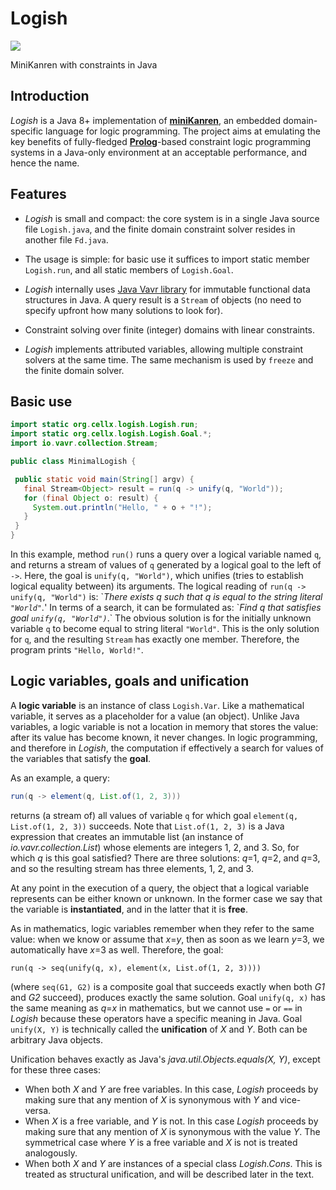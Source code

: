 # Logish

![](https://github.com/idrag/logish/workflows/build+tests/badge.svg)

MiniKanren with constraints in Java

## Introduction

_Logish_ is a Java 8+ implementation of
[**miniKanren**](http://minikanren.org/), an embedded domain-specific
language for logic programming. The project aims at emulating the key
benefits of fully-fledged
[**Prolog**](https://en.wikipedia.org/wiki/Prolog)-based constraint
logic programming systems in a Java-only environment at an acceptable
performance, and hence the name.

## Features

  - _Logish_ is small and compact: the core system is in a single Java
    source file `Logish.java`, and the finite domain constraint solver
    resides in another file `Fd.java`.
  
  - The usage is simple: for basic use it suffices to import static
    member `Logish.run`, and all static members of `Logish.Goal`.
  
  - _Logish_ internally uses [Java Vavr library](https://www.vavr.io/)
    for immutable functional data structures in Java.  A query result
    is a `Stream` of objects (no need to specify upfront how many
    solutions to look for).
    
  - Constraint solving over finite (integer) domains with linear
    constraints.
    
  - _Logish_ implements attributed variables, allowing multiple
    constraint solvers at the same time. The same mechanism is used by
    `freeze` and the finite domain solver.
    
  
## Basic use

```java
import static org.cellx.logish.Logish.run;
import static org.cellx.logish.Logish.Goal.*;
import io.vavr.collection.Stream;

public class MinimalLogish {

 public static void main(String[] argv) {
   final Stream<Object> result = run(q -> unify(q, "World"));
   for (final Object o: result) {
     System.out.println("Hello, " + o + "!");
   }
 }
}
```

In this example, method `run()` runs a query over a logical variable
named `q`, and returns a stream of values of `q` generated by a
logical goal to the left of `->`.  Here, the goal is `unify(q,
"World")`, which unifies (tries to establish logical equality between)
its arguments.  The logical reading of `run(q -> unify(q, "World")`
is: \`_There exists q such that q is equal to the string literal
`"World"`._' In terms of a search, it can be formulated as: \`_Find q
that satisfies goal `unify(q, "World")`_.\` The obvious solution is for
the initially unknown variable `q` to become equal to string literal
`"World"`.  This is the only solution for `q`, and the resulting
`Stream` has exactly one member. Therefore, the program prints
`"Hello, World!"`.


## Logic variables, goals and unification

A **logic variable** is an instance of class `Logish.Var`.  Like a
mathematical variable, it serves as a placeholder for a value (an
object).  Unlike Java variables, a logic variable is not a location in
memory that stores the value: after its value has become known, it
never changes.  In logic programming, and therefore in _Logish_, the
computation if effectively a search for values of the variables that
satisfy the **goal**.

As an example, a query:

```java
run(q -> element(q, List.of(1, 2, 3)))
```

returns (a stream of) all values of variable `q` for which goal `element(q,
List.of(1, 2, 3))` succeeds.  Note that `List.of(1, 2, 3)` is a Java
expression that creates an immutable list (an instance of
_io.vavr.collection.List_) whose elements are integers 1, 2, and 3.  So, for
which _q_ is this goal satisfied?  There are three solutions: _q_=1, _q_=2,
and _q_=3, and so the resulting stream has three elements, 1, 2, and 3.

At any point in the execution of a query, the object that a logical variable
represents can be either known or unknown.  In the former case we say that the
variable is __instantiated__, and in the latter that it is __free__.

As in mathematics, logic variables remember when they refer to the same value:
when we know or assume that _x_=_y_, then as soon as we learn _y_=3, we
automatically have _x_=3 as well.  Therefore, the goal:

```
run(q -> seq(unify(q, x), element(x, List.of(1, 2, 3))))
```

(where `seq(G1, G2)` is a composite goal that succeeds exactly when both _G1_
and _G2_ succeed), produces exactly the same solution.  Goal `unify(q, x)` has
the same meaning as _q_=_x_ in mathematics, but we cannot use `=` or `==` in
_Logish_ because these operators have a specific meaning in Java.  Goal
`unify(X, Y)` is technically called the **unification** of _X_ and _Y_.  Both
can be arbitrary Java objects.

Unification behaves exactly as Java's _java.util.Objects.equals(X, Y)_, except
for these three cases:

  * When both _X_ and _Y_ are free variables.  In this case, _Logish_ proceeds
    by making sure that any mention of _X_ is synonymous with _Y_ and
    vice-versa.
  * When _X_ is a free variable, and _Y_ is not.  In this case _Logish_
    proceeds by making sure that any mention of _X_ is synonymous with the
    value _Y_. The symmetrical case where _Y_ is a free variable and _X_ is
    not is treated analogously.
  * When both _X_ and _Y_ are instances of a special class _Logish.Cons_.
    This is treated as structural unification, and will be described later in
    the text.
    

